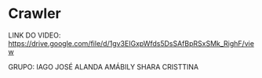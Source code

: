 # Crawler

LINK DO VIDEO:
https://drive.google.com/file/d/1gv3EIGxpWfds5DsSAfBpRSxSMk_RighF/view

GRUPO: 
IAGO JOSÉ
ALANDA AMÁBILY
SHARA CRISTTINA
